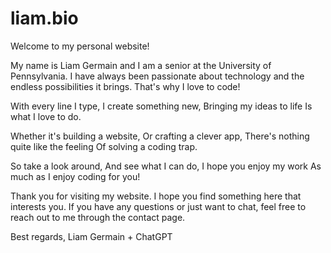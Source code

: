 
# liam.bio
Welcome to my personal website!

My name is Liam Germain and I am a senior at the University of Pennsylvania. I have always been passionate about technology and the endless possibilities it brings. That's why I love to code!

With every line I type,
I create something new,
Bringing my ideas to life
Is what I love to do.

Whether it's building a website,
Or crafting a clever app,
There's nothing quite like the feeling
Of solving a coding trap.

So take a look around,
And see what I can do,
I hope you enjoy my work
As much as I enjoy coding for you!

Thank you for visiting my website. I hope you find something here that interests you. If you have any questions or just want to chat, feel free to reach out to me through the contact page.

Best regards,
Liam Germain + ChatGPT

